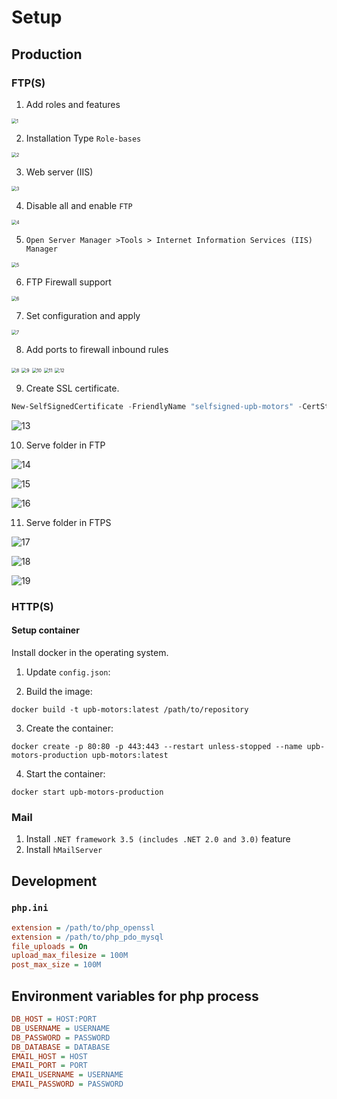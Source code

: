 # Setup

## Production

### FTP(S)

1. Add roles and features

<img src="docs/images/1.PNG" alt="1" style="zoom:50%;" />

2. Installation Type `Role-bases`

<img src="docs/images/2.PNG" alt="2" style="zoom:50%;" />

3. Web server (IIS)

<img src="docs/images/3.PNG" alt="3" style="zoom:50%;" />

4. Disable all and enable `FTP`

<img src="docs/images/4.PNG" alt="4" style="zoom:50%;" />

5. `Open Server Manager >Tools > Internet Information Services (IIS) Manager`

<img src="docs/images/5.PNG" alt="5" style="zoom:50%;" />

6. FTP Firewall support

<img src="docs/images/6.PNG" alt="6" style="zoom:50%;" />

7. Set configuration and apply

<img src="docs/images/7.PNG" alt="7" style="zoom:50%;" />

8. Add ports to firewall inbound rules

<img src="docs/images/8.PNG" alt="8" style="zoom:50%;" />

<img src="docs/images/9.PNG" alt="9" style="zoom:50%;" />

<img src="docs/images/10.PNG" alt="10" style="zoom:50%;" />

<img src="docs/images/11.PNG" alt="11" style="zoom:50%;" />

<img src="docs/images/12.PNG" alt="12" style="zoom:50%;" />

9. Create SSL certificate.

```powershell
New-SelfSignedCertificate -FriendlyName "selfsigned-upb-motors" -CertStoreLocation cert:\localmachine\my -DnsName upb-motors.com
```

![13](docs/images/13.PNG)

10. Serve folder in FTP

![14](docs/images/14.PNG)

![15](docs/images/15.PNG)

![16](docs/images/16.PNG)

11. Serve folder in FTPS

![17](docs/images/17.PNG)

![18](docs/images/18.PNG)

![19](docs/images/19.PNG)

### HTTP(S)

#### Setup container

Install docker in the operating system.

1. Update `config.json`:

2. Build the image:

```shell
docker build -t upb-motors:latest /path/to/repository
```

3. Create the container:

```shell
docker create -p 80:80 -p 443:443 --restart unless-stopped --name upb-motors-production upb-motors:latest
```

4. Start the container:

```shell
docker start upb-motors-production
```

### Mail

1. Install `.NET framework 3.5 (includes .NET 2.0 and 3.0)` feature
2. Install `hMailServer`

## Development

### `php.ini`

```ini
extension = /path/to/php_openssl
extension = /path/to/php_pdo_mysql
file_uploads = On
upload_max_filesize = 100M
post_max_size = 100M
```

## Environment variables for php process

```ini
DB_HOST = HOST:PORT
DB_USERNAME = USERNAME
DB_PASSWORD = PASSWORD
DB_DATABASE = DATABASE
EMAIL_HOST = HOST
EMAIL_PORT = PORT
EMAIL_USERNAME = USERNAME
EMAIL_PASSWORD = PASSWORD
```